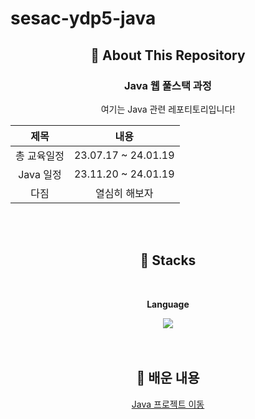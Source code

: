 # sesac-ydp5-java

<div align="center">

## 💬 About This Repository

<p>
<h3>Java 웹 풀스택 과정</h3>

여기는 Java 관련 레포티토리입니다!

|제목|내용|
|:---:|:---:|
|총 교육일정|23.07.17 ~ 24.01.19|
|Java 일정|23.11.20 ~ 24.01.19|
|다짐|열심히 해보자|
</p>

<br>
<br>

## 🔨 Stacks

<div>
  <br>
   <!-- Language -->
    <p><strong>Language</strong></p>
    <div>
        <img src="https://img.shields.io/badge/Java-5382a1?style=for-the-badge&logo=openjdk&logoColor=ffffff"> 
    </div>
</div>

<br>
<br>

## 📖 배운 내용

[Java 프로젝트 이동](./sesac_ydp5_java)
</div>